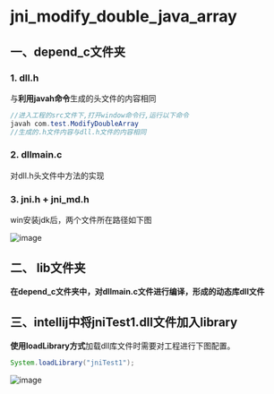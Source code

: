 # jni_modify_double_java_array

## 一、depend_c文件夹

### 1. dll.h

与**利用javah命令**生成的头文件的内容相同

```java
//进入工程的src文件下,打开window命令行,运行以下命令
javah com.test.ModifyDoubleArray
//生成的.h文件内容与dll.h文件的内容相同
```

### 2. dllmain.c

对dll.h头文件中方法的实现

### 3. jni.h + jni_md.h

win安装jdk后，两个文件所在路径如下图

![image](https://note.youdao.com/yws/api/personal/file/WEB13ffe50335f0471c1801d9a693993ca3?method=download&shareKey=e00c0317f8ba792c330a1623bedfe894)

## 二、 lib文件夹

**在depend_c文件夹中，对dllmain.c文件进行编译，形成的动态库dll文件**

## 三、intellij中将jniTest1.dll文件加入library

**使用loadLibrary方式**加载dll库文件时需要对工程进行下图配置。

```java
System.loadLibrary("jniTest1");
```
![image](https://note.youdao.com/yws/api/personal/file/WEBbc2f0eacbbce5c571f9c06d2366a43ae?method=download&shareKey=bb65e8013f2c2a078f549c31510291e7)

